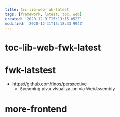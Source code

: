 ```yaml
---
title: toc-lib-web-fwk-latest
tags: [framework, latest, toc, web]
created: '2020-12-31T15:13:15.052Z'
modified: '2020-12-31T15:18:33.994Z'
---
```


# toc-lib-web-fwk-latest

# fwk-latstest

- https://github.com/finos/perspective
  - Streaming pivot visualization via WebAssembly

# more-frontend
